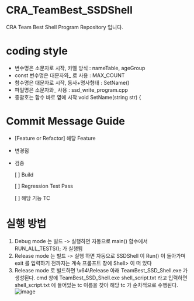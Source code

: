 # CRA_TeamBest_SSDShell
CRA Team Best Shell Program Repository 입니다.


# coding style
- 변수명은 소문자로 시작, 카멜 방식 : nameTable, ageGroup
- const 변수명은 대문자와_ 로 사용 : MAX_COUNT
- 함수명은 대문자로 시작, 동사+명사형태 : SetName()
- 파일명은 소문자와_ 사용 : ssd_write_program.cpp
- 중괄호는 함수 바로 옆에 시작
   void SetName(string str) {
   
# Commit Message Guide
-  [Feature or Refactor] 해당 Feature

- 변경점  

- 검증
 
   [ ] Build

   [ ] Regression Test Pass

   [ ] 해당 기능 TC

# 실행 방법
1. Debug mode 는 빌드 -> 실행하면 자동으로 main() 함수에서 RUN_ALL_TESTS(); 가 실행됨
2. Release mode 는 빌드 -> 실행 하면 자동으로 SSDShell 이 Run() 이 돌아가며 exit 를 입력하기 전까지는 계속 프롬프트 창에 Shell> 이 떠 있다
3. Release mode 로 빌드하면 \x64\Release 아래 TeamBest_SSD_Shell.exe 가 생성된다. cmd 창에 TeamBest_SSD_Shell.exe shell_script.txt 라고 입력하면 shell_script.txt 에 들어있는 tc 이름을 찾아 해당 tc 가 순차적으로 수행된다.
  ![image](https://github.com/user-attachments/assets/c57f8efb-1f16-487b-9bec-6dfcd0cce2b7)
